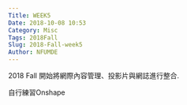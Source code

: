 ```yaml
---
Title: WEEK5
Date: 2018-10-08 10:53
Category: Misc
Tags: 2018Fall
Slug: 2018-Fall-week5
Author: NFUMDE
---
```


2018 Fall 開始將網際內容管理、投影片與網誌進行整合.

<!-- PELICAN_END_SUMMARY -->

自行練習Onshape


